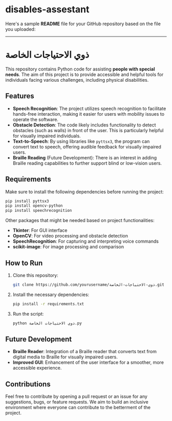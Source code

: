 # disables-assestant

Here's a sample **README** file for your GitHub repository based on the file you uploaded:

---

# ذوي الاحتياجات الخاصة

This repository contains Python code for assisting **people with special needs**. The aim of this project is to provide accessible and helpful tools for individuals facing various challenges, including physical disabilities.

## Features

- **Speech Recognition**: The project utilizes speech recognition to facilitate hands-free interaction, making it easier for users with mobility issues to operate the software.
- **Obstacle Detection**: The code likely includes functionality to detect obstacles (such as walls) in front of the user. This is particularly helpful for visually impaired individuals.
- **Text-to-Speech**: By using libraries like `pyttsx3`, the program can convert text to speech, offering audible feedback for visually impaired users.
- **Braille Reading** (Future Development): There is an interest in adding Braille reading capabilities to further support blind or low-vision users.

## Requirements

Make sure to install the following dependencies before running the project:

```bash
pip install pyttsx3
pip install opencv-python
pip install speechrecognition
```

Other packages that might be needed based on project functionalities:
- **Tkinter**: For GUI interface
- **OpenCV**: For video processing and obstacle detection
- **SpeechRecognition**: For capturing and interpreting voice commands
- **scikit-image**: For image processing and comparison

## How to Run

1. Clone this repository:
   ```bash
   git clone https://github.com/yourusername/ذوي-الاحتياجات-الخاصة.git
   ```
2. Install the necessary dependencies:
   ```bash
   pip install -r requirements.txt
   ```
3. Run the script:
   ```bash
   python ذوي الاحتياجات الخاصة.py
   ```

## Future Development

- **Braille Reader**: Integration of a Braille reader that converts text from digital media to Braille for visually impaired users.
- **Improved GUI**: Enhancement of the user interface for a smoother, more accessible experience.

## Contributions

Feel free to contribute by opening a pull request or an issue for any suggestions, bugs, or feature requests. We aim to build an inclusive environment where everyone can contribute to the betterment of the project.
